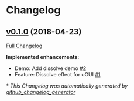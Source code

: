# Changelog

## [v0.1.0](https://github.com/mob-sakai/DissolveEffectForUGUI/tree/v0.1.0) (2018-04-23)

[Full Changelog](https://github.com/mob-sakai/DissolveEffectForUGUI/compare/45db49cc27f879ae4ed460c55e50b592aaded503...v0.1.0)

**Implemented enhancements:**

- Demo: Add dissolve demo [\#2](https://github.com/mob-sakai/DissolveEffectForUGUI/issues/2)
- Feature: Dissolve effect for uGUI [\#1](https://github.com/mob-sakai/DissolveEffectForUGUI/issues/1)



\* *This Changelog was automatically generated by [github_changelog_generator](https://github.com/skywinder/Github-Changelog-Generator)*